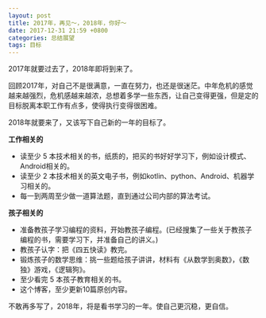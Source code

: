 ```yaml
---
layout: post
title: 2017年，再见～，2018年，你好～
date: 2017-12-31 21:59 +0800
categories: 总结展望
tags: 目标
---
```


2017年就要过去了，2018年即将到来了。


<!--more-->

回顾2017年，对自己不是很满意，一直在努力，也还是很迷茫。中年危机的感觉越来越强烈，危机感越来越浓，总想着多学一些东西，让自己变得更强，但是定的目标脱离本职工作有点多，使得执行变得很困难。

2018年就要来了，又该写下自己新的一年的目标了。

**工作相关的**

- 读至少 5 本技术相关的书，纸质的，把买的书好好学习下，例如设计模式、Android相关的。
- 读至少 2 本技术相关的英文电子书，例如kotlin、python、Android、机器学习相关的。
- 每一到两周至少做一道算法题，直到通过公司内部的算法考试。

**孩子相关的**

- 准备教孩子学习编程的资料，开始教孩子编程。(已经搜集了一些关于教孩子编程的书，需要学习下，并准备自己的讲义。)
- 教孩子认字：把《四五快读》教完。
- 锻炼孩子的数学思维：挑一些题给孩子讲讲，材料有《从数学到奥数》，《数独》游戏，《逻辑狗》。
- 至少看完 5 本孩子教育相关的书。
- 这个博客，至少更新10篇原创内容。

不敢再多写了，2018年，将是看书学习的一年。使自己更沉稳，更自信。
